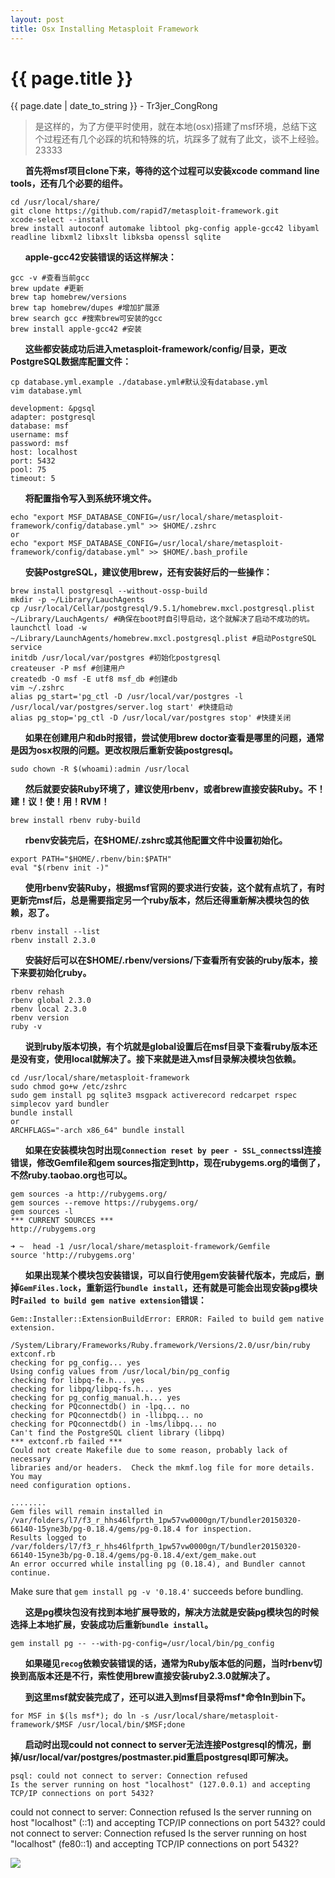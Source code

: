 ```yaml
---
layout: post
title: Osx Installing Metasploit Framework 
---
```


{{ page.title }}
================
<p class="date">{{ page.date | date_to_string }} - Tr3jer_CongRong</p>

> 是这样的，为了方便平时使用，就在本地(osx)搭建了msf环境，总结下这个过程还有几个必踩的坑和特殊的坑，坑踩多了就有了此文，谈不上经验。23333

&nbsp;&nbsp;&nbsp;&nbsp;&nbsp;&nbsp;**首先将msf项目clone下来，等待的这个过程可以安装xcode command line tools，还有几个必要的组件。**

    cd /usr/local/share/
    git clone https://github.com/rapid7/metasploit-framework.git
    xcode-select --install
    brew install autoconf automake libtool pkg-config apple-gcc42 libyaml readline libxml2 libxslt libksba openssl sqlite

&nbsp;&nbsp;&nbsp;&nbsp;&nbsp;&nbsp;**apple-gcc42安装错误的话这样解决：**

    gcc -v #查看当前gcc
    brew update #更新
    brew tap homebrew/versions
    brew tap homebrew/dupes #增加扩展源
    brew search gcc #搜索brew可安装的gcc
    brew install apple-gcc42 #安装

&nbsp;&nbsp;&nbsp;&nbsp;&nbsp;&nbsp;**这些都安装成功后进入metasploit-framework/config/目录，更改PostgreSQL数据库配置文件：**

    cp database.yml.example ./database.yml#默认没有database.yml
    vim database.yml
    
    development: &pgsql
    adapter: postgresql
    database: msf
    username: msf
    password: msf
    host: localhost
    port: 5432
    pool: 75
    timeout: 5

&nbsp;&nbsp;&nbsp;&nbsp;&nbsp;&nbsp;**将配置指令写入到系统环境文件。**

    echo "export MSF_DATABASE_CONFIG=/usr/local/share/metasploit-framework/config/database.yml" >> $HOME/.zshrc
    or
    echo "export MSF_DATABASE_CONFIG=/usr/local/share/metasploit-framework/config/database.yml" >> $HOME/.bash_profile

&nbsp;&nbsp;&nbsp;&nbsp;&nbsp;&nbsp;**安装PostgreSQL，建议使用brew，还有安装好后的一些操作：**

    brew install postgresql --without-ossp-build
    mkdir -p ~/Library/LauchAgents
    cp /usr/local/Cellar/postgresql/9.5.1/homebrew.mxcl.postgresql.plist ~/Library/LauchAgents/ #确保在boot时自引导启动，这个就解决了启动不成功的坑。
    launchctl load -w ~/Library/LaunchAgents/homebrew.mxcl.postgresql.plist #启动PostgreSQL service
    initdb /usr/local/var/postgres #初始化postgresql
    createuser -P msf #创建用户
    createdb -O msf -E utf8 msf_db #创建db
    vim ~/.zshrc
    alias pg_start='pg_ctl -D /usr/local/var/postgres -l /usr/local/var/postgres/server.log start' #快捷启动
    alias pg_stop='pg_ctl -D /usr/local/var/postgres stop' #快捷关闭

&nbsp;&nbsp;&nbsp;&nbsp;&nbsp;&nbsp;**如果在创建用户和db时报错，尝试使用brew doctor查看是哪里的问题，通常是因为osx权限的问题。更改权限后重新安装postgresql。**

    sudo chown -R $(whoami):admin /usr/local

&nbsp;&nbsp;&nbsp;&nbsp;&nbsp;&nbsp;**然后就要安装Ruby环境了，建议使用rbenv，或者brew直接安装Ruby。不！建！议！使！用！RVM！**

    brew install rbenv ruby-build

&nbsp;&nbsp;&nbsp;&nbsp;&nbsp;&nbsp;**rbenv安装完后，在$HOME/.zshrc或其他配置文件中设置初始化。**

    export PATH="$HOME/.rbenv/bin:$PATH"
    eval "$(rbenv init -)"

&nbsp;&nbsp;&nbsp;&nbsp;&nbsp;&nbsp;**使用rbenv安装Ruby，根据msf官网的要求进行安装，这个就有点坑了，有时更新完msf后，总是需要指定另一个ruby版本，然后还得重新解决模块包的依赖，忍了。**

    rbenv install --list
    rbenv install 2.3.0

&nbsp;&nbsp;&nbsp;&nbsp;&nbsp;&nbsp;**安装好后可以在$HOME/.rbenv/versions/下查看所有安装的ruby版本，接下来要初始化ruby。**

    rbenv rehash
    rbenv global 2.3.0
    rbenv local 2.3.0
    rbenv version
    ruby -v

&nbsp;&nbsp;&nbsp;&nbsp;&nbsp;&nbsp;**说到ruby版本切换，有个坑就是global设置后在msf目录下查看ruby版本还是没有变，使用local就解决了。接下来就是进入msf目录解决模块包依赖。**

    cd /usr/local/share/metasploit-framework
    sudo chmod go+w /etc/zshrc
    sudo gem install pg sqlite3 msgpack activerecord redcarpet rspec simplecov yard bundler
    bundle install
    or
    ARCHFLAGS="-arch x86_64" bundle install

&nbsp;&nbsp;&nbsp;&nbsp;&nbsp;&nbsp;**如果在安装模块包时出现`Connection reset by peer - SSL_connect`ssl连接错误，修改Gemfile和gem sources指定到http，现在rubygems.org的墙倒了，不然ruby.taobao.org也可以。**

    gem sources -a http://rubygems.org/
    gem sources --remove https://rubygems.org/
    gem sources -l
    *** CURRENT SOURCES ***
    http://rubygems.org
    
    ➜ ~  head -1 /usr/local/share/metasploit-framework/Gemfile
    source 'http://rubygems.org'
    
&nbsp;&nbsp;&nbsp;&nbsp;&nbsp;&nbsp;**如果出现某个模块包安装错误，可以自行使用gem安装替代版本，完成后，删掉`GemFiles.lock`，重新运行`bundle install`，还有就是可能会出现安装pg模块时`Failed to build gem native extension`错误：**

    Gem::Installer::ExtensionBuildError: ERROR: Failed to build gem native extension.

    /System/Library/Frameworks/Ruby.framework/Versions/2.0/usr/bin/ruby extconf.rb 
    checking for pg_config... yes
    Using config values from /usr/local/bin/pg_config
    checking for libpq-fe.h... yes
    checking for libpq/libpq-fs.h... yes
    checking for pg_config_manual.h... yes
    checking for PQconnectdb() in -lpq... no
    checking for PQconnectdb() in -llibpq... no
    checking for PQconnectdb() in -lms/libpq... no
    Can't find the PostgreSQL client library (libpq)
    *** extconf.rb failed ***
    Could not create Makefile due to some reason, probably lack of necessary
    libraries and/or headers.  Check the mkmf.log file for more details.  You may
    need configuration options.

    ........
    Gem files will remain installed in /var/folders/l7/f3_r_hhs46lfprth_1pw57vw0000gn/T/bundler20150320-66140-15yne3b/pg-0.18.4/gems/pg-0.18.4 for inspection.
    Results logged to /var/folders/l7/f3_r_hhs46lfprth_1pw57vw0000gn/T/bundler20150320-66140-15yne3b/pg-0.18.4/gems/pg-0.18.4/ext/gem_make.out
    An error occurred while installing pg (0.18.4), and Bundler cannot continue.
Make sure that `gem install pg -v '0.18.4'` succeeds before bundling.

&nbsp;&nbsp;&nbsp;&nbsp;&nbsp;&nbsp;**这是pg模块包没有找到本地扩展导致的，解决方法就是安装pg模块包的时候选择上本地扩展，安装成功后重新`bundle install`。**

    gem install pg -- --with-pg-config=/usr/local/bin/pg_config

&nbsp;&nbsp;&nbsp;&nbsp;&nbsp;&nbsp;**如果碰见`recog`依赖安装错误的话，通常为Ruby版本低的问题，当时rbenv切换到高版本还是不行，索性使用brew直接安装ruby2.3.0就解决了。**

&nbsp;&nbsp;&nbsp;&nbsp;&nbsp;&nbsp;**到这里msf就安装完成了，还可以进入到msf目录将msf*命令ln到bin下。**

    for MSF in $(ls msf*); do ln -s /usr/local/share/metasploit-framework/$MSF /usr/local/bin/$MSF;done

&nbsp;&nbsp;&nbsp;&nbsp;&nbsp;&nbsp;**启动时出现could not connect to server无法连接Postgresql的情况，删掉/usr/local/var/postgres/postmaster.pid重启postgresql即可解决。**

    psql: could not connect to server: Connection refused
    Is the server running on host "localhost" (127.0.0.1) and accepting
    TCP/IP connections on port 5432?
could not connect to server: Connection refused
    Is the server running on host "localhost" (::1) and accepting
    TCP/IP connections on port 5432?
could not connect to server: Connection refused
    Is the server running on host "localhost" (fe80::1) and accepting
    TCP/IP connections on port 5432?

<img src="http://pfr2vvlbk.bkt.clouddn.com/6udrhfgx.png">